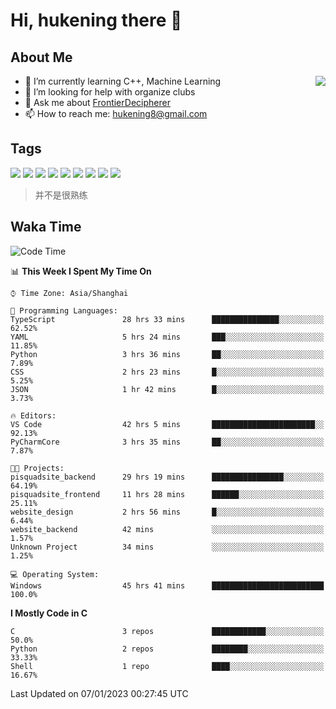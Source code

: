 # Hi, hukening there 👋

## About Me

<a href="#">
  <img align="right" src="https://github-readme-stats.vercel.app/api?username=Tokyo469&count_private=true&show_icons=true&bg_color=15,f2f7fd,E0EAFC" />
</a>

- 🌱 I’m currently learning C++, Machine Learning
- 🤔 I’m looking for help with organize clubs
- 💬 Ask me about [FrontierDecipherer](https://github.com/FrontierDecipherer)
- 📫 How to reach me: hukening8@gmail.com

## Tags

![](https://img.shields.io/badge/-Python-3e74a2?style=flat-square&logo=Python&logoColor=fff)
![](https://img.shields.io/badge/-C++-00579c?style=flat-square&logo=cplusplus&logoColor=fff)
![](https://img.shields.io/badge/-Node.js-339933?style=flat-square&logo=Node.js&logoColor=fff)
![](https://img.shields.io/badge/-React-2d98ce?style=flat-square&logo=React&logoColor=fff)
![](https://img.shields.io/badge/-Next.js-717171?style=flat-square&logo=next.js&logoColor=fff)
![](https://img.shields.io/badge/-Docker-2496ED?style=flat-square&logo=Docker&logoColor=fff)
![](https://img.shields.io/badge/-Linux-000000?style=flat-square&logo=Linux&logoColor=fff)
![](https://img.shields.io/badge/-MySQL-4479A1?style=flat-square&logo=MySQL&logoColor=fff)
![](https://img.shields.io/badge/-MongoDB-47A248?style=flat-square&logo=MongoDB&logoColor=fff)

> 并不是很熟练

## Waka Time

<!--START_SECTION:waka-->
![Code Time](http://img.shields.io/badge/Code%20Time-42%20hrs%2044%20mins-blue)

📊 **This Week I Spent My Time On** 

```text
⌚︎ Time Zone: Asia/Shanghai

💬 Programming Languages: 
TypeScript               28 hrs 33 mins      ███████████████░░░░░░░░░░   62.52% 
YAML                     5 hrs 24 mins       ███░░░░░░░░░░░░░░░░░░░░░░   11.85% 
Python                   3 hrs 36 mins       ██░░░░░░░░░░░░░░░░░░░░░░░   7.89% 
CSS                      2 hrs 23 mins       █░░░░░░░░░░░░░░░░░░░░░░░░   5.25% 
JSON                     1 hr 42 mins        █░░░░░░░░░░░░░░░░░░░░░░░░   3.73%

🔥 Editors: 
VS Code                  42 hrs 5 mins       ███████████████████████░░   92.13% 
PyCharmCore              3 hrs 35 mins       ██░░░░░░░░░░░░░░░░░░░░░░░   7.87%

🐱‍💻 Projects: 
pisquadsite_backend      29 hrs 19 mins      ████████████████░░░░░░░░░   64.19% 
pisquadsite_frontend     11 hrs 28 mins      ██████░░░░░░░░░░░░░░░░░░░   25.11% 
website_design           2 hrs 56 mins       █░░░░░░░░░░░░░░░░░░░░░░░░   6.44% 
website_backend          42 mins             ░░░░░░░░░░░░░░░░░░░░░░░░░   1.57% 
Unknown Project          34 mins             ░░░░░░░░░░░░░░░░░░░░░░░░░   1.25%

💻 Operating System: 
Windows                  45 hrs 41 mins      █████████████████████████   100.0%

```

**I Mostly Code in C** 

```text
C                        3 repos             ████████████░░░░░░░░░░░░░   50.0% 
Python                   2 repos             ████████░░░░░░░░░░░░░░░░░   33.33% 
Shell                    1 repo              ████░░░░░░░░░░░░░░░░░░░░░   16.67%

```



 Last Updated on 07/01/2023 00:27:45 UTC
<!--END_SECTION:waka-->
